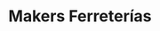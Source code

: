 ---
title: "Makers Ferreterías"
url: /tierra-blanca-veracruz-llave/makers-ferreterias/
shop: hardware
---